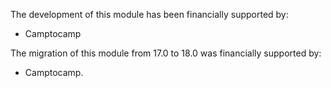 The development of this module has been financially supported by:

- Camptocamp

The migration of this module from 17.0 to 18.0 was financially supported by:

- Camptocamp.
